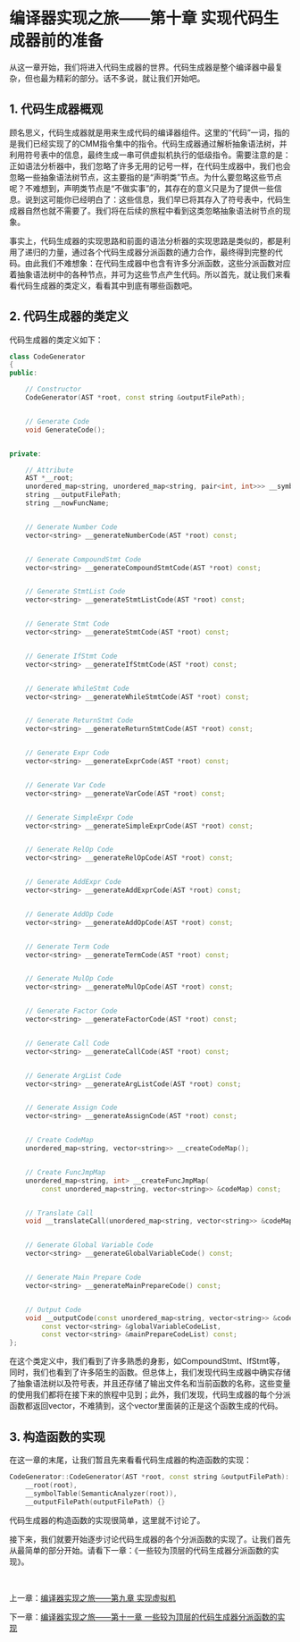 # 编译器实现之旅——第十章 实现代码生成器前的准备

从这一章开始，我们将进入代码生成器的世界。代码生成器是整个编译器中最复杂，但也最为精彩的部分。话不多说，就让我们开始吧。

## 1. 代码生成器概观

顾名思义，代码生成器就是用来生成代码的编译器组件。这里的“代码”一词，指的是我们已经实现了的CMM指令集中的指令。代码生成器通过解析抽象语法树，并利用符号表中的信息，最终生成一串可供虚拟机执行的低级指令。需要注意的是：正如语法分析器中，我们忽略了许多无用的记号一样，在代码生成器中，我们也会忽略一些抽象语法树节点，这主要指的是“声明类”节点。为什么要忽略这些节点呢？不难想到，声明类节点是“不做实事”的，其存在的意义只是为了提供一些信息。说到这可能你已经明白了：这些信息，我们早已将其存入了符号表中，代码生成器自然也就不需要了。我们将在后续的旅程中看到这类忽略抽象语法树节点的现象。

事实上，代码生成器的实现思路和前面的语法分析器的实现思路是类似的，都是利用了递归的力量，通过各个代码生成器分派函数的通力合作，最终得到完整的代码。由此我们不难想象：在代码生成器中也含有许多分派函数，这些分派函数对应着抽象语法树中的各种节点，并可为这些节点产生代码。所以首先，就让我们来看看代码生成器的类定义，看看其中到底有哪些函数吧。

## 2. 代码生成器的类定义

代码生成器的类定义如下：

``` Cpp
class CodeGenerator
{
public:

    // Constructor
    CodeGenerator(AST *root, const string &outputFilePath);


    // Generate Code
    void GenerateCode();


private:

    // Attribute
    AST *__root;
    unordered_map<string, unordered_map<string, pair<int, int>>> __symbolTable;
    string __outputFilePath;
    string __nowFuncName;


    // Generate Number Code
    vector<string> __generateNumberCode(AST *root) const;


    // Generate CompoundStmt Code
    vector<string> __generateCompoundStmtCode(AST *root) const;


    // Generate StmtList Code
    vector<string> __generateStmtListCode(AST *root) const;


    // Generate Stmt Code
    vector<string> __generateStmtCode(AST *root) const;


    // Generate IfStmt Code
    vector<string> __generateIfStmtCode(AST *root) const;


    // Generate WhileStmt Code
    vector<string> __generateWhileStmtCode(AST *root) const;


    // Generate ReturnStmt Code
    vector<string> __generateReturnStmtCode(AST *root) const;


    // Generate Expr Code
    vector<string> __generateExprCode(AST *root) const;


    // Generate Var Code
    vector<string> __generateVarCode(AST *root) const;


    // Generate SimpleExpr Code
    vector<string> __generateSimpleExprCode(AST *root) const;


    // Generate RelOp Code
    vector<string> __generateRelOpCode(AST *root) const;


    // Generate AddExpr Code
    vector<string> __generateAddExprCode(AST *root) const;


    // Generate AddOp Code
    vector<string> __generateAddOpCode(AST *root) const;


    // Generate Term Code
    vector<string> __generateTermCode(AST *root) const;


    // Generate MulOp Code
    vector<string> __generateMulOpCode(AST *root) const;


    // Generate Factor Code
    vector<string> __generateFactorCode(AST *root) const;


    // Generate Call Code
    vector<string> __generateCallCode(AST *root) const;


    // Generate ArgList Code
    vector<string> __generateArgListCode(AST *root) const;


    // Generate Assign Code
    vector<string> __generateAssignCode(AST *root) const;


    // Create CodeMap
    unordered_map<string, vector<string>> __createCodeMap();


    // Create FuncJmpMap
    unordered_map<string, int> __createFuncJmpMap(
        const unordered_map<string, vector<string>> &codeMap) const;


    // Translate Call
    void __translateCall(unordered_map<string, vector<string>> &codeMap) const;


    // Generate Global Variable Code
    vector<string> __generateGlobalVariableCode() const;


    // Generate Main Prepare Code
    vector<string> __generateMainPrepareCode() const;


    // Output Code
    void __outputCode(const unordered_map<string, vector<string>> &codeMap,
        const vector<string> &globalVariableCodeList,
        const vector<string> &mainPrepareCodeList) const;
};
```

在这个类定义中，我们看到了许多熟悉的身影，如CompoundStmt、IfStmt等，同时，我们也看到了许多陌生的函数。但总体上，我们发现代码生成器中确实存储了抽象语法树以及符号表，并且还存储了输出文件名和当前函数的名称，这些变量的使用我们都将在接下来的旅程中见到；此外，我们发现，代码生成器的每个分派函数都返回vector<string>，不难猜到，这个vector<string>里面装的正是这个函数生成的代码。

## 3. 构造函数的实现

在这一章的末尾，让我们暂且先来看看代码生成器的构造函数的实现：

``` Cpp
CodeGenerator::CodeGenerator(AST *root, const string &outputFilePath):
    __root(root),
    __symbolTable(SemanticAnalyzer(root)),
    __outputFilePath(outputFilePath) {}
```

代码生成器的构造函数的实现很简单，这里就不讨论了。

接下来，我们就要开始逐步讨论代码生成器的各个分派函数的实现了。让我们首先从最简单的部分开始。请看下一章：《一些较为顶层的代码生成器分派函数的实现》。

<br>

上一章：[编译器实现之旅——第九章 实现虚拟机](编译器实现之旅——第九章%20实现虚拟机.md)

下一章：[编译器实现之旅——第十一章 一些较为顶层的代码生成器分派函数的实现](编译器实现之旅——第十一章%20一些较为顶层的代码生成器分派函数的实现.md)